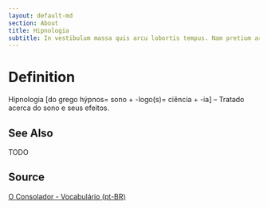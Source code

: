 ```yaml
---
layout: default-md
section: About
title: Hipnologia
subtitle: In vestibulum massa quis arcu lobortis tempus. Nam pretium arcu in odio vulputate luctus.
---
```


# Definition
Hipnologia [do grego hýpnos= sono + -logo(s)= ciência + -ia] – Tratado acerca do sono e seus efeitos.

## See Also
TODO

## Source
[O Consolador - Vocabulário (pt-BR)](http://www.oconsolador.com.br/linkfixo/vocabulario/principal.html)


